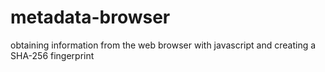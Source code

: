 # metadata-browser
obtaining information from the web browser with javascript and creating a SHA-256 fingerprint
